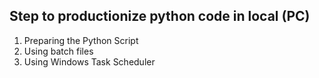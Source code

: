 ## Step to productionize python code in local (PC)
1. Preparing the Python  Script
2. Using batch files
3. Using Windows Task Scheduler
